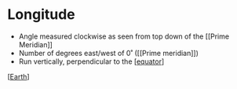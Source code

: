 # Longitude

- Angle measured clockwise as seen from top down of the [[Prime Meridian]]
- Number of degrees east/west of 0˚ ([[Prime meridian]])
- Run vertically, perpendicular to the [[equator]]

[[Earth]]

[//begin]: # "Autogenerated link references for markdown compatibility"
[prime-meridian]: prime-meridian "Prime Meridian"
[equator]: equator "Equator"
[earth]: earth "Earth 🜨"
[//end]: # "Autogenerated link references"